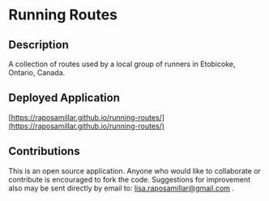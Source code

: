 # Running Routes

## Description
A collection of routes used by a local group of runners in Etobicoke, Ontario, Canada.

## Deployed Application
[https://raposamillar.github.io/running-routes/](https://raposamillar.github.io/running-routes/)

## Contributions
This is an open source application. Anyone who would like to collaborate or contribute is encouraged to fork the code. Suggestions for improvement also may be sent directly by email to: lisa.raposamillar@gmail.com .